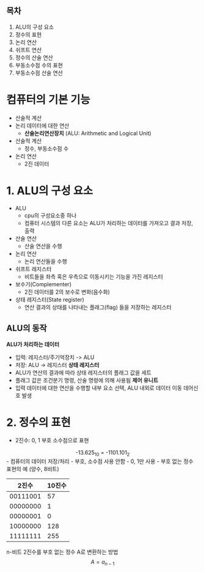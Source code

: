 ## 목차
1. ALU의 구성 요소
2. 정수의 표현
3. 논리 연산
4. 쉬프트 연산
5. 정수의 산술 연산
6. 부동소수점 수의 표현
7. 부동소수점 산술 연산
# 컴퓨터의 기본 기능
- 산술적 계산
- 논리 데이터에 대한 연산
	- **산술논리연산장치** (ALU: Arithmetic and Logical Unit)
- 산술적 계산
	- 정수, 부동소수점 수
- 논리 연산
	- 2진 데이터
# 1. ALU의 구성 요소
- ALU
	- cpu의 구성요소중 하나
	- 컴퓨터 시스템의 다른 요소는 ALU가 처리하는 데이터를 가져오고 결과 저장, 출력
- 산술 연산
	- 산술 연산을 수행
- 논리 연산
	- 논리 연산들을 수행
- 쉬프트 레지스터
	- 비트들을 좌측 혹은 우측으로 이동시키는 기능을 가진 레지스터
- 보수기(Complementer)
	- 2진 데이터를 2의 보수로 변화(음수화)
- 상태 레지스터(State register)
	- 연산 결과의 상태를 나타내는 플래그(flag) 들을 저장하는 레지스터
## ALU의 동작
**ALU가 처리하는 데이터**
- 입력: 레지스터/주기억장치 -> ALU
- 저장: ALU -> 레지스터
**상태 레지스터**
- ALU가 연산의 결과에 따라 상태 레지스터의 플래그 값을 세트
- 플래그 값은 조건분기 명령, 산술 명령에 의해 사용됨
**제어 유니트**
- 입력 데이터에 대한 연산을 수행할 내부 요소 선택, ALU 내외로 데이터 이동 데어신호 발생
# 2. 정수의 표현
- 2진수: 0, 1 부호 소수점으로 표현
<center>-13.625<sub>10</sub> = -1101.101<sub>2</sub></center>
- 컴퓨터의 데이터 저장/처리
	- 부호, 소수점 사용 안함
	- 0, 1만 사용
- 부호 없는 정수 표현의 예 (양수, 8비트)

| 2진수      | 10진수 |
| -------- | ---- |
| 00111001 | 57   |
| 00000000 | 1    |
| 00000001 | 0    |
| 10000000 | 128  |
| 11111111 | 255  |
n-비트 2진수를 부호 없는 정수 A로 변환하는 방법
$$
A=a_{n-1}
$$